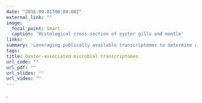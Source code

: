 ```yaml
---
date: "2016-09-01T00:00:00Z"
external_link: ""
image:
  focal_point: Smart
  caption: 'Histological cross-section of oyster gills and mantle'
links:
summary: 'Leveraging publically available transcriptomes to determine overall responses.'
tags:
title: Oyster-associated microbial transcriptomes
url_code: ""
url_pdf: ""
url_slides: ""
url_video: ""
---
```


.